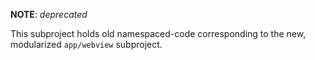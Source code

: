 **NOTE**: _deprecated_

This subproject holds old namespaced-code corresponding to the new, modularized `app/webview` subproject.
